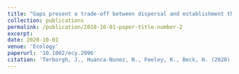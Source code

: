 ```yaml
---
title: "Gaps present a trade‐off between dispersal and establishment that nourishes species diversity"
collection: publications
permalink: /publication/2010-10-01-paper-title-number-2
excerpt: 
date: 2020-10-01
venue: 'Ecology'
paperurl: '10.1002/ecy.2996'
citation: 'Terborgh, J., Huanca-Nunez, N., Feeley, K., Beck, H. (2020). &quot;Gaps present a trade‐off between dispersal and establishment that nourishes species diversity:.&quot; <i>Ecology</i>. 101(5)e02996.'
---
```


